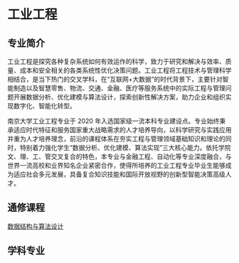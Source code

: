# 工业工程

## 专业简介

工业工程是探究各种复杂系统如何有效运作的科学，致力于研究和解决与效率、质量、成本和安全相关的各类系统性优化决策问题。工业工程将工程技术与管理科学相结合，是当下热门的交叉学科，在“互联网+大数据”的时代背景下，主要针对智能制造以及智慧零售、物流、交通、金融、医疗等服务系统中的实际工程与管理问题开展数据分析、优化建模与算法设计，探索创新性解决方案，助力企业和组织实现数字化、智能化转型。

南京大学工业工程专业于 2020 年入选国家级一流本科专业建设点。专业始终秉承适应时代特征和服务国家重大战略需求的人才培养导向，以科学研究与实践应用并重为人才培养理念，前沿的课程体系在夯实工程与管理领域基础知识和理论的同时，特别着力强化学生“数据分析、优化建模、算法实现”三大核心能力。依托学院文、理、工、管交叉复合的特色，本专业与金融工程、自动化等专业深度融合，与世界一流高校和业界知名企业紧密合作，使得所培养的工业工程专业毕业生能够成为适应社会多元发展，具备复合知识技能和国际开放视野的创新型智能决策高级人才。

## 通修课程

[数据结构与算法设计](../cs/dsa/dsa.md)

## 学科专业

